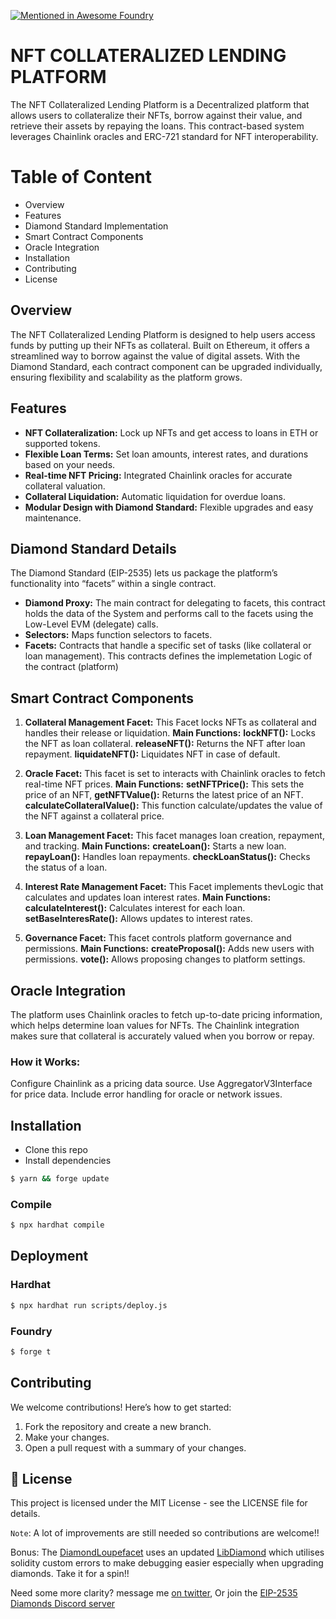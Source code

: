 [![Mentioned in Awesome Foundry](https://awesome.re/mentioned-badge-flat.svg)](https://github.com/crisgarner/awesome-foundry)

# NFT COLLATERALIZED LENDING PLATFORM
The NFT Collateralized Lending Platform is a Decentralized platform that allows users to collateralize their NFTs, borrow against their value, and retrieve their assets by repaying the loans. This contract-based system leverages Chainlink oracles and ERC-721 standard for NFT interoperability.

# Table of Content
* Overview
* Features
* Diamond Standard Implementation
* Smart Contract Components
* Oracle Integration
* Installation
* Contributing
* License

## Overview
The NFT Collateralized Lending Platform is designed to help users access funds by putting up their NFTs as collateral. Built on Ethereum, it offers a streamlined way to borrow against the value of digital assets. With the Diamond Standard, each contract component can be upgraded individually, ensuring flexibility and scalability as the platform grows.

## Features
* **NFT Collateralization:** Lock up NFTs and get access to loans in ETH or supported tokens.
* **Flexible Loan Terms:** Set loan amounts, interest rates, and durations based on your needs.
* **Real-time NFT Pricing:** Integrated Chainlink oracles for accurate collateral valuation.
* **Collateral Liquidation:** Automatic liquidation for overdue loans.
* **Modular Design with Diamond Standard:** Flexible upgrades and easy maintenance.

## Diamond Standard Details
The Diamond Standard (EIP-2535) lets us package the platform’s functionality into “facets” within a single contract.

* **Diamond Proxy:** The main contract for delegating to facets, this contract holds the data of the System and performs call to  the facets using the Low-Level EVM (delegate) calls.
* **Selectors:** Maps function selectors to facets.
* **Facets:** Contracts that handle a specific set of tasks (like collateral or loan management). This contracts defines the implemetation Logic of the contract (platform)

## Smart Contract Components
1. **Collateral Management Facet:** This Facet locks NFTs as collateral and handles their release or liquidation.
**Main Functions:**
**lockNFT():** Locks the NFT as loan collateral.
**releaseNFT():** Returns the NFT after loan repayment.
**liquidateNFT():** Liquidates NFT in case of default.

2. **Oracle Facet:** This facet is set to interacts with Chainlink oracles to fetch real-time NFT prices.
**Main Functions:**
**setNFTPrice():** This sets the price of an NFT,
**getNFTValue():** Returns the latest price of an NFT.
**calculateCollateralValue():** This function calculate/updates the value of the NFT against a collateral price.

3. **Loan Management Facet:** This facet manages loan creation, repayment, and tracking.
**Main Functions:**
**createLoan():** Starts a new loan.
**repayLoan():** Handles loan repayments.
**checkLoanStatus():** Checks the status of a loan.

4. **Interest Rate Management Facet:** This Facet implements thevLogic that calculates and updates loan interest rates.
**Main Functions:**
**calculateInterest():** Calculates interest for each loan.
**setBaseInteresRate():** Allows updates to interest rates.

5. **Governance Facet:** This facet controls platform governance and permissions.
**Main Functions:**
**createProposal():** Adds new users with permissions.
**vote():** Allows proposing changes to platform settings.

## Oracle Integration
The platform uses Chainlink oracles to fetch up-to-date pricing information, which helps determine loan values for NFTs. The Chainlink integration makes sure that collateral is accurately valued when you borrow or repay.

### How it Works:
Configure Chainlink as a pricing data source.
Use AggregatorV3Interface for price data.
Include error handling for oracle or network issues.


## Installation

- Clone this repo
- Install dependencies

```bash
$ yarn && forge update
```

### Compile

```bash
$ npx hardhat compile
```

## Deployment

### Hardhat

```bash
$ npx hardhat run scripts/deploy.js
```

### Foundry

```bash
$ forge t
```

## Contributing
We welcome contributions! Here’s how to get started:

1. Fork the repository and create a new branch.
2. Make your changes.
3. Open a pull request with a summary of your changes.

## 📄 License

This project is licensed under the MIT License - see the LICENSE file for details.


`Note`: A lot of improvements are still needed so contributions are welcome!!

Bonus: The [DiamondLoupefacet](contracts/facets/DiamondLoupeFacet.sol) uses an updated [LibDiamond](contracts/libraries//LibDiamond.sol) which utilises solidity custom errors to make debugging easier especially when upgrading diamonds. Take it for a spin!!

Need some more clarity? message me [on twitter](https://twitter.com/Akhuemartins), Or join the [EIP-2535 Diamonds Discord server](https://discord.gg/kQewPw2)
